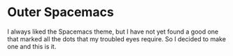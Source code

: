# Outer Spacemacs

I always liked the Spacemacs theme, but I have not yet found a good one that marked all the dots that my troubled eyes require. So I decided to make one and this is it.

